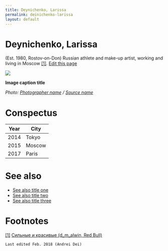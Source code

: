 ```yaml
---
title: Deynichenko, Larissa
permalink: deinichenko-larissa
layout: default
---
```




# Deynichenko, Larissa


(Est. 1980, Rostov-on-Don) Russian athlete and make-up artist, working and living in Moscow <span id="a1">[\[1\]](#f1)</span>. [Edit this page](http://prose.io/#indexmod/encyclopedia/edit/master/deinichenko-larissa.md)

![](http://www.imgrum.org/user/larissa_dey/1573484166/1519021967378006362_1573484166)

**Image caption title**

*Photo: [Photographer name](/photographer-name-page) / [Source name](/source-name-page)*

# Conspectus

|Year|City|
|----|-----|
|2014|Tokyo|
|2015|Moscow|
|2017|Paris|

# See also

+ [See also title one](page-template)
+ [See also title two](page-template)
+ [See also title three](page-template)

# Footnotes

[[1]](#a1) <span id="f1"></span> [Сильные и красивые (d_m_alwin, Red Bull)](https://www.redbull.com/ru-ru/makeup-for-women-bodybuilders)


`Last edited Feb. 2018 (Andrei Dei)`
